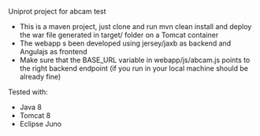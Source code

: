 Uniprot project for abcam test

- This is a maven project, just clone and run mvn clean install and deploy the war file generated in target/ folder on a Tomcat container
- The webapp s been developed using jersey/jaxb as backend and Angulajs as frontend
- Make sure that the BASE_URL variable in webapp/js/abcam.js points to the right backend endpoint (if you run in your local machine should be already fine)

Tested with:
- Java 8
- Tomcat 8
- Eclipse Juno
